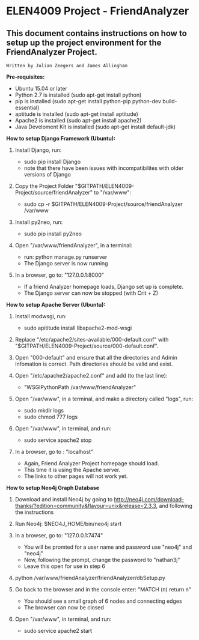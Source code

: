 # ELEN4009 Project - FriendAnalyzer

## This document contains instructions on how to setup up the project environment for the FriendAnalyzer Project.
	Written by Julian Zeegers and James Allingham

**Pre-requisites:**

- Ubuntu 15.04 or later
- Python 2.7 is installed (sudo apt-get install python)
- pip is installed (sudo apt-get install python-pip python-dev build-essential)
- aptitude is installed (sudo apt-get install aptitude)
- Apache2 is installed (sudo apt-get install apache2)
- Java Develoment Kit is installed (sudo apt-get install default-jdk)

**How to setup Django Framework (Ubuntu):**

1. Install Django, run: 
	- sudo pip install Django
	- note that there have been issues with incompatibilites with older versions of Django

2. Copy the Project Folder "$GITPATH/ELEN4009-Project/source/friendAnalyzer" to "/var/www":
	- sudo cp -r $GITPATH/ELEN4009-Project/source/friendAnalyzer /var/www

3. Install py2neo, run:
	- sudo pip install py2neo

4. Open "/var/www/friendAnalyzer", in a terminal:
	- run: python manage.py runserver
	- The Django server is now running

5. In a browser, go to: "127.0.0.1:8000"
	- If a friend Analyzer homepage loads, Django set up is complete.
	- The Django server can now be stopped (with Crlt + Z)  


**How to setup Apache Server (Ubuntu):**

1. Install modwsgi, run:
	- sudo apititude install libapache2-mod-wsgi

2. Replace "/etc/apache2/sites-available/000-default.conf" with  "$GITPATH/ELEN4009-Project/source/000-default.conf".

3. Open "000-default" and ensure that all the directories and Admin infomation is correct. Path directories should be valid and exist.

4. Open "/etc/apache2/apache2.conf" and add (to the last line):
	- "WSGIPythonPath /var/www/friendAnalyzer"

5. Open "/var/www", in a terminal, and make a directory called "logs", run:
	- sudo mkdir logs	
	- sudo chmod 777 logs

6. Open "/var/www", in terminal, and run:
	- sudo service apache2 stop

7. In a browser, go to : "localhost"
	- Again, Friend Analyzer Project homepage should load.
	- This time it is using the Apache server.
	- The links to other pages will not work yet.

**How to setup Neo4j Graph Database**

1. Download and install Neo4j by going to http://neo4j.com/download-thanks/?edition=community&flavour=unix&release=2.3.3, and following the instructions

2. Run Neo4j:
	$NEO4J_HOME/bin/neo4j start 

3. In a browser, go to: "127.0.0.1:7474"
	- You will be promted for a user name and password use "neo4j" and "neo4j"
	- Now, following the prompt, change the password to "nathan3j"
	- Leave this open for use in step 6

4. python /var/www/friendAnalyzer/friendAnalyzer/dbSetup.py

5. Go back to the browser and in the console enter: "MATCH (n) return n"
	- You should see a small graph of 6 nodes and connecting edges
	- The browser can now be closed

6. Open "/var/www", in terminal, and run:
	- sudo service apache2 start
